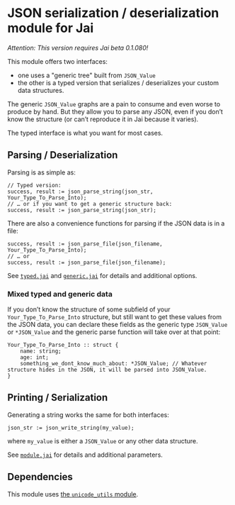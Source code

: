 # JSON serialization / deserialization module for Jai

*Attention: This version requires Jai beta 0.1.080!*

This module offers two interfaces:
* one uses a "generic tree" built from `JSON_Value`
* the other is a typed version that serializes / deserializes your custom data structures.

The generic `JSON_Value` graphs are a pain to consume and even worse to produce by hand.
But they allow you to parse any JSON, even if you don’t know the structure (or can’t reproduce it in Jai because it varies).

The typed interface is what you want for most cases.

## Parsing / Deserialization

Parsing is as simple as:

```Jai
// Typed version:
success, result := json_parse_string(json_str, Your_Type_To_Parse_Into);
// … or if you want to get a generic structure back:
success, result := json_parse_string(json_str);
```

There are also a convenience functions for parsing if the JSON data is in a file:

```Jai
success, result := json_parse_file(json_filename, Your_Type_To_Parse_Into);
// … or
success, result := json_parse_file(json_filename);
```


See [`typed.jai`](./typed.jai) and [`generic.jai`](./generic.jai) for details and additional options.

### Mixed typed and generic data

If you don’t know the structure of some subfield of your `Your_Type_To_Parse_Into` structure, but still want to get these values from the JSON data,
you can declare these fields as the generic type `JSON_Value` or `*JSON_Value` and the generic parse function will take over at that point:

```
Your_Type_To_Parse_Into :: struct {
	name: string;
	age: int;
	something_we_dont_know_much_about: *JSON_Value; // Whatever structure hides in the JSON, it will be parsed into JSON_Value.
}
```
## Printing / Serialization

Generating a string works the same for both interfaces:

```Jai
json_str := json_write_string(my_value);
```

where `my_value` is either a `JSON_Value` or any other data structure.

See [`module.jai`](./module.jai) for details and additional parameters.

## Dependencies

This module uses [the `unicode_utils` module](https://github.com/rluba/jai-unicode).
